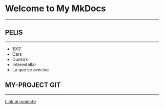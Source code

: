 # Welcome to My MkDocs
***
## PELIS
***
* 1917
* Cars
* Dunkirk
* Interestellar
* La que se avecina
## MY-PROJECT GIT
***
[Link al projecte](https://github.com/SergioooV/pelis)

